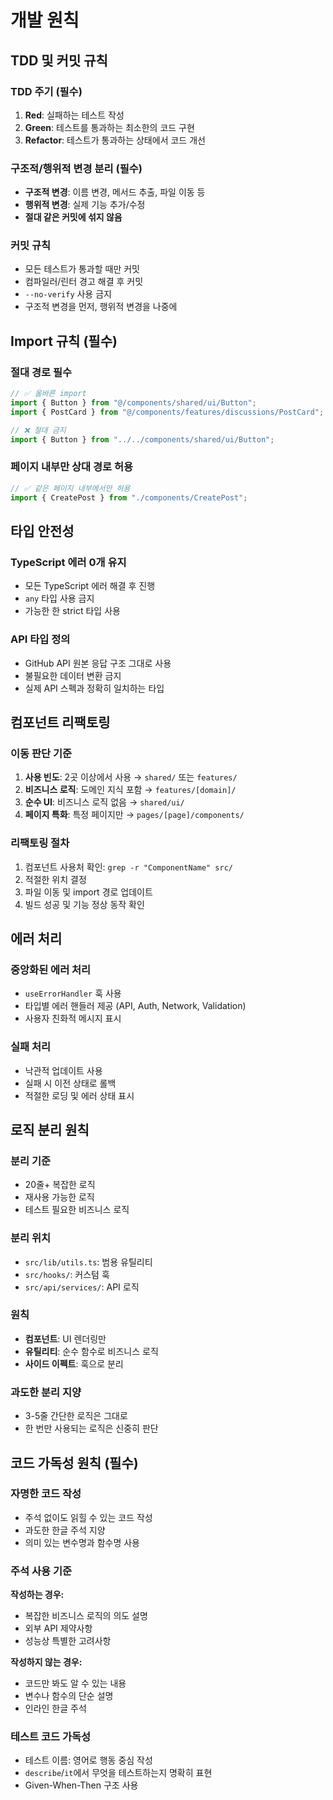 # 개발 원칙

## TDD 및 커밋 규칙

### TDD 주기 (필수)

1. **Red**: 실패하는 테스트 작성
2. **Green**: 테스트를 통과하는 최소한의 코드 구현  
3. **Refactor**: 테스트가 통과하는 상태에서 코드 개선

### 구조적/행위적 변경 분리 (필수)

- **구조적 변경**: 이름 변경, 메서드 추출, 파일 이동 등
- **행위적 변경**: 실제 기능 추가/수정
- **절대 같은 커밋에 섞지 않음**

### 커밋 규칙

- 모든 테스트가 통과할 때만 커밋
- 컴파일러/린터 경고 해결 후 커밋
- `--no-verify` 사용 금지
- 구조적 변경을 먼저, 행위적 변경을 나중에

## Import 규칙 (필수)

### 절대 경로 필수

```typescript
// ✅ 올바른 import
import { Button } from "@/components/shared/ui/Button";
import { PostCard } from "@/components/features/discussions/PostCard";

// ❌ 절대 금지
import { Button } from "../../components/shared/ui/Button";
```

### 페이지 내부만 상대 경로 허용

```typescript
// ✅ 같은 페이지 내부에서만 허용
import { CreatePost } from "./components/CreatePost";
```

## 타입 안전성

### TypeScript 에러 0개 유지

- 모든 TypeScript 에러 해결 후 진행
- `any` 타입 사용 금지
- 가능한 한 strict 타입 사용

### API 타입 정의

- GitHub API 원본 응답 구조 그대로 사용
- 불필요한 데이터 변환 금지
- 실제 API 스펙과 정확히 일치하는 타입

## 컴포넌트 리팩토링

### 이동 판단 기준

1. **사용 빈도**: 2곳 이상에서 사용 → `shared/` 또는 `features/`
2. **비즈니스 로직**: 도메인 지식 포함 → `features/[domain]/`
3. **순수 UI**: 비즈니스 로직 없음 → `shared/ui/`
4. **페이지 특화**: 특정 페이지만 → `pages/[page]/components/`

### 리팩토링 절차

1. 컴포넌트 사용처 확인: `grep -r "ComponentName" src/`
2. 적절한 위치 결정
3. 파일 이동 및 import 경로 업데이트
4. 빌드 성공 및 기능 정상 동작 확인

## 에러 처리

### 중앙화된 에러 처리

- `useErrorHandler` 훅 사용
- 타입별 에러 핸들러 제공 (API, Auth, Network, Validation)
- 사용자 친화적 메시지 표시

### 실패 처리

- 낙관적 업데이트 사용
- 실패 시 이전 상태로 롤백
- 적절한 로딩 및 에러 상태 표시

## 로직 분리 원칙

### 분리 기준

- 20줄+ 복잡한 로직
- 재사용 가능한 로직
- 테스트 필요한 비즈니스 로직

### 분리 위치

- `src/lib/utils.ts`: 범용 유틸리티
- `src/hooks/`: 커스텀 훅
- `src/api/services/`: API 로직

### 원칙

- **컴포넌트**: UI 렌더링만
- **유틸리티**: 순수 함수로 비즈니스 로직
- **사이드 이펙트**: 훅으로 분리

### 과도한 분리 지양

- 3-5줄 간단한 로직은 그대로
- 한 번만 사용되는 로직은 신중히 판단

## 코드 가독성 원칙 (필수)

### 자명한 코드 작성

- 주석 없이도 읽힐 수 있는 코드 작성
- 과도한 한글 주석 지양
- 의미 있는 변수명과 함수명 사용

### 주석 사용 기준

**작성하는 경우:**

- 복잡한 비즈니스 로직의 의도 설명
- 외부 API 제약사항
- 성능상 특별한 고려사항

**작성하지 않는 경우:**

- 코드만 봐도 알 수 있는 내용
- 변수나 함수의 단순 설명
- 인라인 한글 주석

### 테스트 코드 가독성

- 테스트 이름: 영어로 행동 중심 작성
- `describe`/`it`에서 무엇을 테스트하는지 명확히 표현
- Given-When-Then 구조 사용
